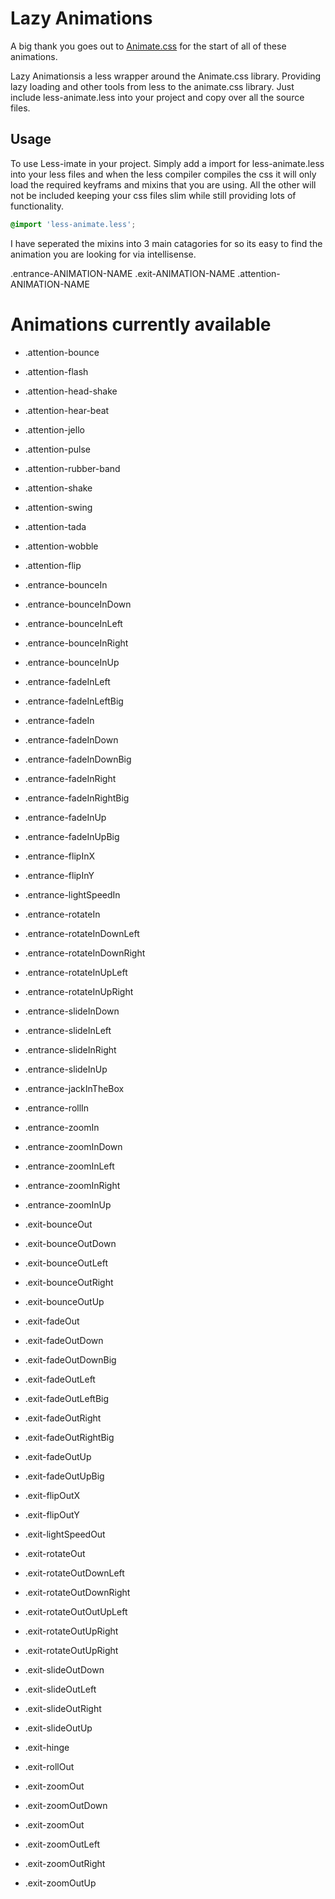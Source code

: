 # Lazy Animations
A big thank you goes out to [Animate.css](https://github.com/daneden/animate.css "Animate.css Github") for the start of all of these animations. 


Lazy Animationsis a less wrapper around the Animate.css library. Providing lazy loading and other tools from less to the animate.css library. Just include less-animate.less into your project and copy over all the source files.

## Usage

To use Less-imate in your project. Simply add a import for less-animate.less into your less files and when the less compiler compiles the css it will only load the required keyframs and mixins that you are using. All the other will not be included keeping your css files slim while still providing lots of functionality. 

```css  
@import 'less-animate.less';
```
I have seperated the mixins into 3 main catagories for so its easy to find the animation you are looking for via intellisense. 

.entrance-ANIMATION-NAME 
.exit-ANIMATION-NAME
.attention-ANIMATION-NAME

# Animations currently available

* .attention-bounce
* .attention-flash
* .attention-head-shake
* .attention-hear-beat
* .attention-jello
* .attention-pulse
* .attention-rubber-band
* .attention-shake
* .attention-swing
* .attention-tada
* .attention-wobble
* .attention-flip

* .entrance-bounceIn
* .entrance-bounceInDown
* .entrance-bounceInLeft
* .entrance-bounceInRight
* .entrance-bounceInUp
* .entrance-fadeInLeft
* .entrance-fadeInLeftBig
* .entrance-fadeIn
* .entrance-fadeInDown
* .entrance-fadeInDownBig
* .entrance-fadeInRight
* .entrance-fadeInRightBig
* .entrance-fadeInUp
* .entrance-fadeInUpBig
* .entrance-flipInX
* .entrance-flipInY
* .entrance-lightSpeedIn
* .entrance-rotateIn
* .entrance-rotateInDownLeft
* .entrance-rotateInDownRight
* .entrance-rotateInUpLeft
* .entrance-rotateInUpRight
* .entrance-slideInDown
* .entrance-slideInLeft
* .entrance-slideInRight
* .entrance-slideInUp
* .entrance-jackInTheBox
* .entrance-rollIn
* .entrance-zoomIn
* .entrance-zoomInDown
* .entrance-zoomInLeft
* .entrance-zoomInRight
* .entrance-zoomInUp


* .exit-bounceOut
* .exit-bounceOutDown
* .exit-bounceOutLeft
* .exit-bounceOutRight
* .exit-bounceOutUp
* .exit-fadeOut
* .exit-fadeOutDown
* .exit-fadeOutDownBig
* .exit-fadeOutLeft
* .exit-fadeOutLeftBig
* .exit-fadeOutRight
* .exit-fadeOutRightBig
* .exit-fadeOutUp
* .exit-fadeOutUpBig
* .exit-flipOutX
* .exit-flipOutY
* .exit-lightSpeedOut
* .exit-rotateOut
* .exit-rotateOutDownLeft
* .exit-rotateOutDownRight
* .exit-rotateOutOutUpLeft
* .exit-rotateOutUpRight
* .exit-rotateOutUpRight
* .exit-slideOutDown
* .exit-slideOutLeft
* .exit-slideOutRight
* .exit-slideOutUp
* .exit-hinge
* .exit-rollOut
* .exit-zoomOut
* .exit-zoomOutDown
* .exit-zoomOut
* .exit-zoomOutLeft
* .exit-zoomOutRight
* .exit-zoomOutUp



